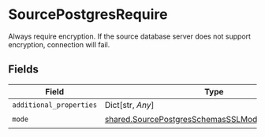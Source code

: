 # SourcePostgresRequire

Always require encryption. If the source database server does not support encryption, connection will fail.


## Fields

| Field                                                                                                              | Type                                                                                                               | Required                                                                                                           | Description                                                                                                        |
| ------------------------------------------------------------------------------------------------------------------ | ------------------------------------------------------------------------------------------------------------------ | ------------------------------------------------------------------------------------------------------------------ | ------------------------------------------------------------------------------------------------------------------ |
| `additional_properties`                                                                                            | Dict[str, *Any*]                                                                                                   | :heavy_minus_sign:                                                                                                 | N/A                                                                                                                |
| `mode`                                                                                                             | [shared.SourcePostgresSchemasSSLModeSSLModesMode](../../models/shared/sourcepostgresschemassslmodesslmodesmode.md) | :heavy_check_mark:                                                                                                 | N/A                                                                                                                |